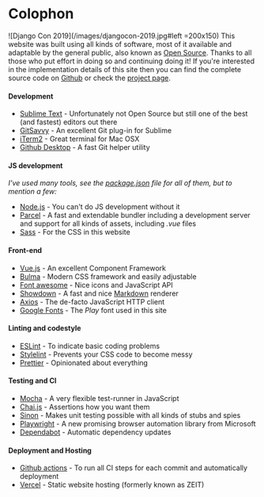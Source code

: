 # Colophon

![Django Con 2019](/images/djangocon-2019.jpg#left =200x150) This website was built using all kinds of software, most of it available and adaptable by the general public, also known as [Open Source](https://en.wikipedia.org/wiki/Open-source_software). Thanks to all those who put effort in doing so and continuing doing it! If you're interested in the implementation details of this site then you can find the complete source code on [Github](https://github.com/maerteijn/maerteijn.nl) or check the [project page](/en/projects/my-personal-website-with-vue).


#### Development
- [Sublime Text](https://www.sublimetext.com/) - Unfortunately not Open Source but still one of the best (and fastest) editors out there
- [GitSavvy](https://github.com/timbrel/GitSavvy) - An excellent Git plug-in for Sublime
- [iTerm2](https://github.com/gnachman/iTerm2) - Great terminal for Mac OSX
- [Github Desktop](https://github.com/desktop/desktop) - A fast Git helper utility


#### JS development
*I've used many tools, see the [package.json](https://github.com/maerteijn/maerteijn.nl/blob/master/package.json) file for all of them, but to mention a few:*
- [Node.js](https://github.com/nodejs) - You can't do JS development without it
- [Parcel](https://github.com/parcel-bundler) - A fast and extendable bundler including a development server and support for all kinds of assets, including *.vue* files
- [Sass](https://github.com/sass/sass) - For the CSS in this website


#### Front-end
- [Vue.js](https://github.com/vuejs/vue) - An excellent Component Framework
- [Bulma](https://github.com/jgthms/bulma) - Modern CSS framework and easily adjustable
- [Font awesome](https://github.com/FortAwesome/Font-Awesome) - Nice icons and JavaScript API
- [Showdown](https://github.com/showdownjs/showdown) - A fast and nice  [Markdown](https://www.markdownguide.org/) renderer
- [Axios](https://github.com/axios/axios) - The de-facto JavaScript HTTP client
- [Google Fonts](https://github.com/google/fonts) - The *Play* font used in this site


#### Linting and codestyle
- [ESLint](https://github.com/eslint/eslint) - To indicate basic coding problems
- [Stylelint](https://github.com/stylelint/stylelint) - Prevents your CSS code to become messy
- [Prettier](https://github.com/prettier/prettier) - Opinionated about everything


#### Testing and CI
- [Mocha](https://github.com/mochajs/mocha) - A very flexible test-runner in JavaScript
- [Chai.js](https://github.com/chaijs) - Assertions how you want them
- [Sinon](https://github.com/sinonjs/sinon) - Makes unit testing possible with all kinds of stubs and spies
- [Playwright](https://github.com/microsoft/playwright) - A new promising browser automation library from Microsoft
- [Dependabot](https://dependabot.com/) - Automatic dependency updates


#### Deployment and Hosting
- [Github actions](https://github.com/maerteijn/maerteijn.nl/actions) - To run all CI steps for each commit and automatically deployment
- [Vercel](https://vercel.com/) - Static website hosting (formerly known as ZEIT)
